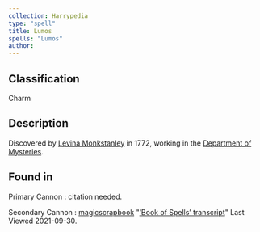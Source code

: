```yaml
---
collection: Harrypedia
type: "spell"
title: Lumos
spells: "Lumos"
author:
---
```


## Classification

Charm

## Description

Discovered by [Levina Monkstanley][] in 1772, working in the [Department of Mysteries][].

[Levina Monkstanley]: ../../../people/monkstanley/levina
[Department of Mysteries]: ../../../culture/government

## Found in

Primary Cannon
: citation needed.

Secondary Cannon
: [magicscrapbook](https://magicscrapbook.tumblr.com/)
"[‘Book of Spells’ transcript](https://magicscrapbook.tumblr.com/post/162085200042/book-of-spells-transcript)"
Last Viewed 2021-09-30.
